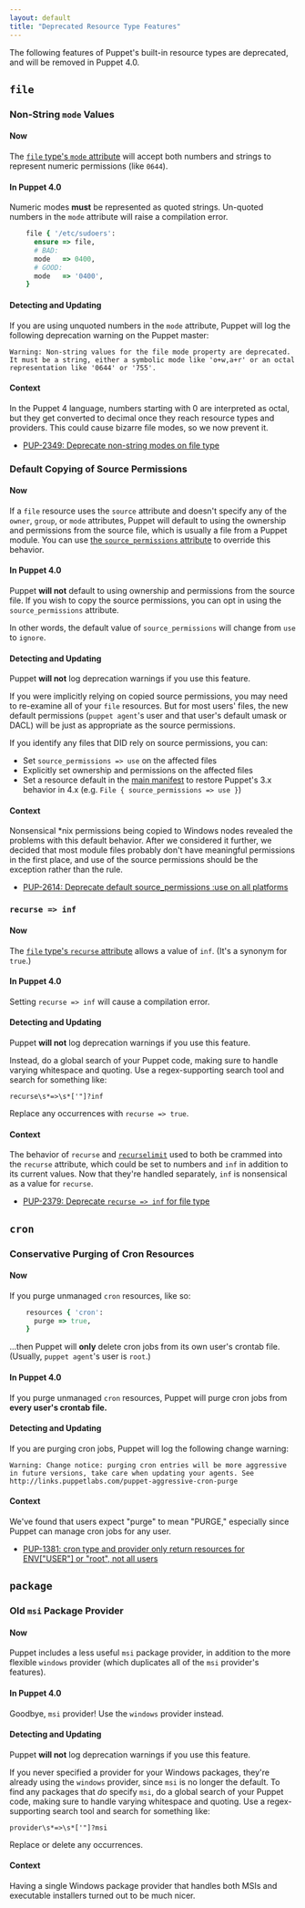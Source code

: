 ```yaml
---
layout: default
title: "Deprecated Resource Type Features"
---
```


[main manifest]: ./dirs_manifest.html

The following features of Puppet's built-in resource types are deprecated, and will be removed in Puppet 4.0.

## `file`

### Non-String `mode` Values

#### Now

The [`file` type's `mode` attribute](/references/3.7.latest/type.html#file-attribute-mode) will accept both numbers and strings to represent numeric permissions (like `0644`).

#### In Puppet 4.0

Numeric modes **must** be represented as quoted strings. Un-quoted numbers in the `mode` attribute will raise a compilation error.

~~~ ruby
    file { '/etc/sudoers':
      ensure => file,
      # BAD:
      mode   => 0400,
      # GOOD:
      mode   => '0400',
    }
~~~

#### Detecting and Updating

If you are using unquoted numbers in the `mode` attribute, Puppet will log the following deprecation warning on the Puppet master:

    Warning: Non-string values for the file mode property are deprecated. It must be a string, either a symbolic mode like 'o+w,a+r' or an octal representation like '0644' or '755'.

#### Context

In the Puppet 4 language, numbers starting with 0 are interpreted as octal, but they get converted to decimal once they reach resource types and providers. This could cause bizarre file modes, so we now prevent it.

* [PUP-2349: Deprecate non-string modes on file type](https://tickets.puppetlabs.com/browse/PUP-2349)

### Default Copying of Source Permissions

#### Now

If a `file` resource uses the `source` attribute and doesn't specify any of the `owner`, `group`, or `mode` attributes, Puppet will default to using the ownership and permissions from the source file, which is usually a file from a Puppet module. You can use [the `source_permissions` attribute](/references/3.7.latest/type.html#file-attribute-source_permissions) to override this behavior.

#### In Puppet 4.0

Puppet **will not** default to using ownership and permissions from the source file. If you wish to copy the source permissions, you can opt in using the `source_permissions` attribute.

In other words, the default value of `source_permissions` will change from `use` to `ignore`.

#### Detecting and Updating

Puppet **will not** log deprecation warnings if you use this feature.

If you were implicitly relying on copied source permissions, you may need to re-examine all of your `file` resources. But for most users' files, the new default permissions (`puppet agent`'s user and that user's default umask or DACL) will be just as appropriate as the source permissions.

If you identify any files that DID rely on source permissions, you can:

* Set `source_permissions => use` on the affected files
* Explicitly set ownership and permissions on the affected files
* Set a resource default in the [main manifest][] to restore Puppet's 3.x behavior in 4.x (e.g. `File { source_permissions => use }`)

#### Context

Nonsensical \*nix permissions being copied to Windows nodes revealed the problems with this default behavior. After we considered it further, we decided that most module files probably don't have meaningful permissions in the first place, and use of the source permissions should be the exception rather than the rule.

* [PUP-2614: Deprecate default source_permissions :use on all platforms](https://tickets.puppetlabs.com/browse/PUP-2614)

### `recurse => inf`

#### Now

The [`file` type's `recurse` attribute](/references/3.7.latest/type.html#file-attribute-recurse) allows a value of `inf`. (It's a synonym for `true`.)

#### In Puppet 4.0

Setting `recurse => inf` will cause a compilation error.

#### Detecting and Updating

Puppet **will not** log deprecation warnings if you use this feature.

Instead, do a global search of your Puppet code, making sure to handle varying whitespace and quoting. Use a regex-supporting search tool and search for something like:

    recurse\s*=>\s*['"]?inf

Replace any occurrences with `recurse => true`.

#### Context

The behavior of `recurse` and [`recurselimit`](/references/3.7.latest/type.html#file-attribute-recurselimit) used to both be crammed into the `recurse` attribute, which could be set to numbers and `inf` in addition to its current values. Now that they're handled separately, `inf` is nonsensical as a value for `recurse`.

* [PUP-2379: Deprecate `recurse => inf` for file type](https://tickets.puppetlabs.com/browse/PUP-2379)


## `cron`

### Conservative Purging of Cron Resources

#### Now

If you purge unmanaged `cron` resources, like so:

~~~ ruby
    resources { 'cron':
      purge => true,
    }
~~~

...then Puppet will **only** delete cron jobs from its own user's crontab file. (Usually, `puppet agent`'s user is `root`.)

#### In Puppet 4.0

If you purge unmanaged `cron` resources, Puppet will purge cron jobs from **every user's crontab file.**

#### Detecting and Updating

If you are purging cron jobs, Puppet will log the following change warning:

    Warning: Change notice: purging cron entries will be more aggressive in future versions, take care when updating your agents. See http://links.puppetlabs.com/puppet-aggressive-cron-purge

#### Context

We've found that users expect "purge" to mean "PURGE," especially since Puppet can manage cron jobs for any user.

* [PUP-1381: cron type and provider only return resources for ENV["USER"] or "root", not all users](https://tickets.puppetlabs.com/browse/PUP-1381)

## `package`

### Old `msi` Package Provider

#### Now

Puppet includes a less useful `msi` package provider, in addition to the more flexible `windows` provider (which duplicates all of the `msi` provider's features).

#### In Puppet 4.0

Goodbye, `msi` provider! Use the `windows` provider instead.

#### Detecting and Updating

Puppet **will not** log deprecation warnings if you use this feature.

If you never specified a provider for your Windows packages, they're already using the `windows` provider, since `msi` is no longer the default. To find any packages that _do_ specify `msi`, do a global search of your Puppet code, making sure to handle varying whitespace and quoting. Use a regex-supporting search tool and search for something like:

    provider\s*=>\s*['"]?msi

Replace or delete any occurrences.

#### Context

Having a single Windows package provider that handles both MSIs and executable installers turned out to be much nicer.
